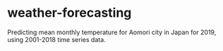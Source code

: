 # weather-forecasting
Predicting mean monthly temperature for Aomori city in Japan for 2019, using 2001-2018 time series data.
 
